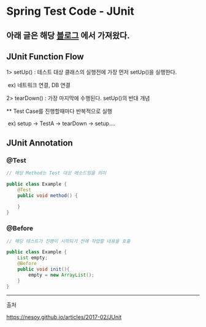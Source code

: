 # Spring Test Code - JUnit



## 아래 글은 해당 [블로그](https://nesoy.github.io/articles/2017-02/JUnit) 에서 가져왔다.



## JUnit Function Flow

1> setUp() : 테스트 대상 클래스의 실행전에 가장 먼저 setUp()을 실행한다.

​	ex) 네트워크 연결, DB 연결

2> tearDown() :  가장 마지막에 수행된다. setUp()의 반대 개념

** Test Case를 진행할때마다 반복적으로 실행

​	ex) setup -> TestA -> tearDown -> setup....



## JUnit Annotation

### @Test

~~~java
// 해당 Method는 Test 대상 메소드임을 의미

public class Example {
    @Test
    public void method() {
        
    }
}
~~~

### @Before

~~~java
// 해당 테스트가 진행이 시작되기 전에 작업할 내용을 호출

public class Example {
    List empty;
    @Before
    public void init(){
        empty = new ArrayList();
    }
}
~~~



-----

출처

https://nesoy.github.io/articles/2017-02/JUnit